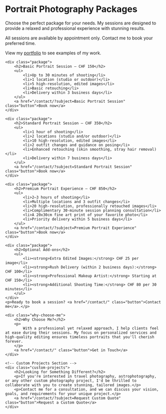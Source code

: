 # Portrait Photography Packages

<div class="pricing-content">
    <p>Choose the perfect package for your needs. My sessions are designed to provide a relaxed and professional experience with stunning results.</p>
    <p>All sessions are available by appointment only. Contact me to book your preferred time.</p>
    <p>View my <a href="/portraits/" class="button">portfolio</a> to see examples of my work.</p>

    <div class="package">
        <h2>Basic Portrait Session – CHF 150</h2>
        <ul>
            <li>Up to 30 minutes of shooting</li>
            <li>1 location (studio or outdoor)</li>
            <li>5 high-resolution, edited images</li>
            <li>Basic retouching</li>
            <li>Delivery within 3 business days</li>
        </ul>
        <a href="/contact/?subject=Basic Portrait Session" class="button">Book now</a>
    </div>

    <div class="package">
        <h2>Standard Portrait Session – CHF 350</h2>
        <ul>
            <li>1 hour of shooting</li>
            <li>2 locations (studio and/or outdoor)</li>
            <li>10 high-resolution, edited images</li>
            <li>2 outfit changes and guidance on posing</li>
            <li>Enhanced retouching (skin smoothing, stray hair removal)</li>
            <li>Delivery within 7 business days</li>
        </ul>
        <a href="/contact/?subject=Standard Portrait Session" class="button">Book now</a>
    </div>

    <div class="package">
        <h2>Premium Portrait Experience – CHF 850</h2>
        <ul>
            <li>2–3 hours of shooting</li>
            <li>Multiple locations and 3 outfit changes</li>
            <li>20 high-resolution, professionally retouched images</li>
            <li>Complimentary 30-minute session planning consultation</li>
            <li>A 20x30cm fine art print of your favorite photo</li>
            <li>Priority delivery within 5 business days</li>
        </ul>
        <a href="/contact/?subject=Premium Portrait Experience" class="button">Book now</a>
    </div>

    <div class="package">
        <h2>Optional Add-ons</h2>
        <ul>
            <li><strong>Extra Edited Images:</strong> CHF 25 per image</li>
            <li><strong>Rush Delivery (within 2 business days):</strong> CHF 100</li>
            <li><strong>Professional Makeup Artist:</strong> Starting at CHF 150</li>
            <li><strong>Additional Shooting Time:</strong> CHF 80 per 30 minutes</li>
        </ul>
    </div>
    <p>Ready to book a session? <a href="/contact/" class="button">Contact me</a>.</p>

    <div class="why-choose-me">
        <h2>Why Choose Me?</h2>
        <p>
            With a professional yet relaxed approach, I help clients feel at ease during their sessions. My focus on personalized services and high-quality editing ensures timeless portraits that you'll cherish forever.
        </p>
        <a href="/contact/" class="button">Get in Touch</a>
    </div>

    <!-- Custom Projects Section -->
    <div class="custom-projects">
        <h2>Looking for Something Different?</h2>
        <p>If you're interested in travel photography, astrophotography, or any other custom photography project, I'd be thrilled to collaborate with you to create stunning, tailored images.</p>
        <p>Contact me for a consultation, and we can discuss your vision, goals, and requirements for your unique project.</p>
        <a href="/contact/?subject=Request Custom Quote" class="button">Request a Custom Quote</a>
    </div>
</div>
